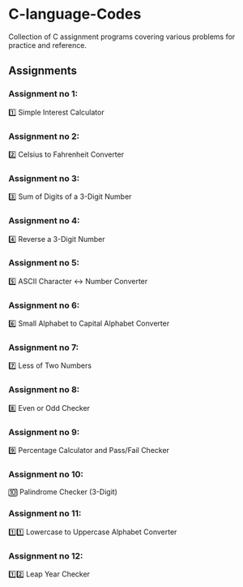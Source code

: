 # C-language-Codes
Collection of C assignment programs covering various problems for practice and reference.


## Assignments

### Assignment no 1:
1️⃣ Simple Interest Calculator

### Assignment no 2:
2️⃣ Celsius to Fahrenheit Converter

### Assignment no 3:
3️⃣ Sum of Digits of a 3-Digit Number

### Assignment no 4:
4️⃣ Reverse a 3-Digit Number

### Assignment no 5:
5️⃣ ASCII Character ↔ Number Converter

### Assignment no 6:
6️⃣ Small Alphabet to Capital Alphabet Converter

### Assignment no 7:
7️⃣ Less of Two Numbers

### Assignment no 8:
8️⃣ Even or Odd Checker

### Assignment no 9:
9️⃣ Percentage Calculator and Pass/Fail Checker

### Assignment no 10:
🔟 Palindrome Checker (3-Digit)

### Assignment no 11:
1️⃣1️⃣ Lowercase to Uppercase Alphabet Converter 

### Assignment no 12:
1️⃣2️⃣ Leap Year Checker